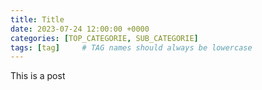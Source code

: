 ```yaml
---
title: Title
date: 2023-07-24 12:00:00 +0000
categories: [TOP_CATEGORIE, SUB_CATEGORIE]
tags: [tag]     # TAG names should always be lowercase
---
```



This is a post
